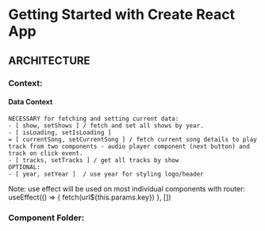# Getting Started with Create React App

## ARCHITECTURE

### Context: 
  #### Data Context
    NECESSARY for fetching and setting current data:
    - [ show, setShows ] / fetch and set all shows by year.
    - [ isLoading, setIsLoading ] 
    = [ currentSong, setCurrentSong ] / fetch current song details to play track from two components - audio player component (next button) and track on click event.
    - [ tracks, setTracks ] / get all tracks by show
    OPTIONAL:
    - [ year, setYear ]  / use year for styling logo/header

  Note: use effect will be used on most individual components with router: 
    useEffect(() => {
      fetch(url${this.params.key})
    }, [])

### Component Folder:
  #### 
  
